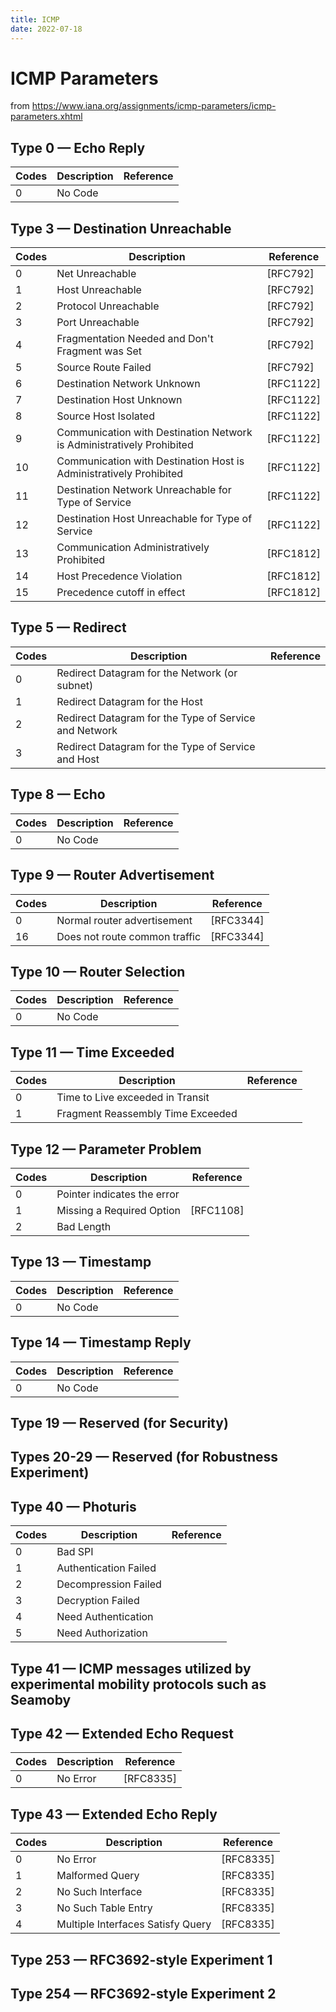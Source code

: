 ```yaml
---
title: ICMP
date: 2022-07-18
---
```

# ICMP Parameters

from https://www.iana.org/assignments/icmp-parameters/icmp-parameters.xhtml

## Type 0 — Echo Reply
| Codes | Description                                                           | Reference | 
| ----- | --------------------------------------------------------------------- | --------- |
| 0     | No Code                                                               |           |

## Type 3 — Destination Unreachable
| Codes | Description                                                           | Reference |
| ----- | --------------------------------------------------------------------- | --------- |
| 0 	| Net Unreachable                                                       | [RFC792]  |
| 1 	| Host Unreachable                                                      | [RFC792]  |
| 2 	| Protocol Unreachable                                                  | [RFC792]  |
| 3 	| Port Unreachable                                                      | [RFC792]  |
| 4 	| Fragmentation Needed and Don't Fragment was Set                       | [RFC792]  |
| 5 	| Source Route Failed                                                   | [RFC792]  |
| 6 	| Destination Network Unknown                                           | [RFC1122] |
| 7 	| Destination Host Unknown                                              | [RFC1122] |
| 8 	| Source Host Isolated                                                  | [RFC1122] |
| 9 	| Communication with Destination Network is Administratively Prohibited | [RFC1122] |
| 10 	| Communication with Destination Host is Administratively Prohibited    | [RFC1122] |
| 11 	| Destination Network Unreachable for Type of Service                   | [RFC1122] |
| 12 	| Destination Host Unreachable for Type of Service                      | [RFC1122] |
| 13 	| Communication Administratively Prohibited                             | [RFC1812] |
| 14 	| Host Precedence Violation                                             | [RFC1812] |
| 15 	| Precedence cutoff in effect                                           | [RFC1812] |

## Type 5 — Redirect
| Codes | Description                                                           | Reference |
| ----- | --------------------------------------------------------------------- | --------- |
| 0     | Redirect Datagram for the Network (or subnet) 	                |           |
| 1     | Redirect Datagram for the Host 	                                |           |
| 2     | Redirect Datagram for the Type of Service and Network 	        |           |
| 3     | Redirect Datagram for the Type of Service and Host                    |           |

## Type 8 — Echo
| Codes | Description                                                           | Reference | 
| ----- | --------------------------------------------------------------------- | --------- |
| 0     | No Code                                                               |           |


## Type 9 — Router Advertisement
| Codes | Description                                                           | Reference | 
| ----- | --------------------------------------------------------------------- | --------- |
| 0     | Normal router advertisement                                           | [RFC3344] |
| 16    | Does not route common traffic                                         | [RFC3344] |

## Type 10 — Router Selection
| Codes | Description                                                           | Reference | 
| ----- | --------------------------------------------------------------------- | --------- |
| 0     | No Code                                                               |           |


## Type 11 — Time Exceeded
| Codes | Description                                                           | Reference | 
| ----- | --------------------------------------------------------------------- | --------- |
| 0     | Time to Live exceeded in Transit                                      |           |
| 1     | Fragment Reassembly Time Exceeded                                     |           |

## Type 12 — Parameter Problem
| Codes | Description                                                           | Reference | 
| ----- | --------------------------------------------------------------------- | --------- |
| 0     | Pointer indicates the error                                           |           |
| 1     | Missing a Required Option                                             | [RFC1108] |
| 2     | Bad Length                                                            |           |

## Type 13 — Timestamp
| Codes | Description                                                           | Reference | 
| ----- | --------------------------------------------------------------------- | --------- |
| 0     | No Code                                                               |           |


## Type 14 — Timestamp Reply
| Codes | Description                                                           | Reference | 
| ----- | --------------------------------------------------------------------- | --------- |
| 0     | No Code                                                               |           |


## Type 19 — Reserved (for Security)
## Types 20-29 — Reserved (for Robustness Experiment)
## Type 40 — Photuris
| Codes | Description                                                           | Reference | 
| ----- | --------------------------------------------------------------------- | --------- |
| 0 	| Bad SPI                                                               |           |
| 1 	| Authentication Failed                                                 |           |
| 2 	| Decompression Failed                                                  |           |
| 3 	| Decryption Failed                                                     |           |
| 4 	| Need Authentication                                                   |           |
| 5     | Need Authorization                                                    |           |

## Type 41 — ICMP messages utilized by experimental mobility protocols such as Seamoby
## Type 42 — Extended Echo Request
| Codes | Description                                                           | Reference | 
| ----- | --------------------------------------------------------------------- | --------- |
| 0     | No Error                                                              | [RFC8335] |

## Type 43 — Extended Echo Reply
| Codes | Description                                                           | Reference | 
| ----- | --------------------------------------------------------------------- | --------- |
| 0     | No Error                                                              | [RFC8335] |
| 1     | Malformed Query                                                       | [RFC8335] |
| 2     | No Such Interface                                                     | [RFC8335] |
| 3     | No Such Table Entry                                                   | [RFC8335] |
| 4     | Multiple Interfaces Satisfy Query                                     | [RFC8335] |

## Type 253 — RFC3692-style Experiment 1
## Type 254 — RFC3692-style Experiment 2

